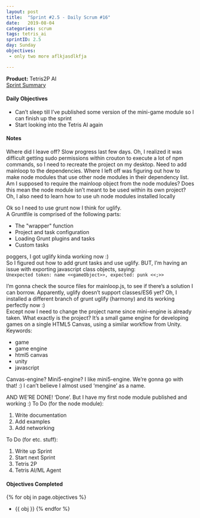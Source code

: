 ```yaml
---
layout: post
title:  "Sprint #2.5 - Daily Scrum #16"
date:   2019-08-04
categories: scrum
tags: tetris_ai
sprintID: 2.5
day: Sunday
objectives:
 - only two more aflkjasdlkfja

---
```



<b>Product:</b> Tetris2P AI  
[Sprint Summary](/blog/projects/tetris-ai-sprint-2-5)

#### Daily Objectives

* Can’t sleep till I’ve published some version of the mini-game module so I can finish up the sprint
* Start looking into the Tetris AI again


#### Notes

Where did I leave off?  Slow progress last few days.  Oh, I realized it was difficult getting sudo permissions within crouton to execute a lot of npm commands, so I need to recreate the project on my desktop.  Need to add mainloop to the dependencies.  Where I left off was figuring out how to make node modules that use other node modules in their dependency list.  Am I supposed to require the mainloop object from the node modules?  Does this mean the node module isn’t meant to be used within its own project? Oh, I also need to learn how to use uh node modules installed locally

Ok so I need to use grunt now I think for uglify.  
A Gruntfile is comprised of the following parts:
* The "wrapper" function
* Project and task configuration
* Loading Grunt plugins and tasks
* Custom tasks

poggers, I got uglify kinda working now :)  
So I figured out how to add grunt tasks and use uglify.  BUT, I’m having an issue with exporting javascript class objects, saying:  
`Unexpected token: name <<gameObject>>, expected: punk <<;>>`

I’m gonna check the source files for mainloop.js, to see if there’s a solution I can borrow.  Apparently, uglify doesn’t support classes/ES6 yet?  Oh,  I installed a different branch of grunt uglify (harmony) and its working perfectly now :)  
Except now I need to change the project name since mini-engine is already taken.  What exactly is the project?  It’s a small game engine for developing games on a single HTML5 Canvas, using a similar workflow from Unity.  
Keywords:
* game 
* game engine
* html5 canvas
* unity 
* javascript

Canvas-engine? Mini5-engine?  I like mini5-engine.  We’re gonna go with that! :)  I can’t believe I almost used ‘mengine’ as a name.

AND WE’RE DONE! ‘Done’.  But I have my first node module published and working :)
To Do (for the node module):

1. Write documentation
2. Add examples
3. Add networking

To Do (for etc. stuff):

1. Write up Sprint
2. Start next Sprint
3. Tetris 2P
4. Tetris AI/ML Agent

#### Objectives Completed

{% for obj in page.objectives %}
* {{ obj }}
{% endfor %}